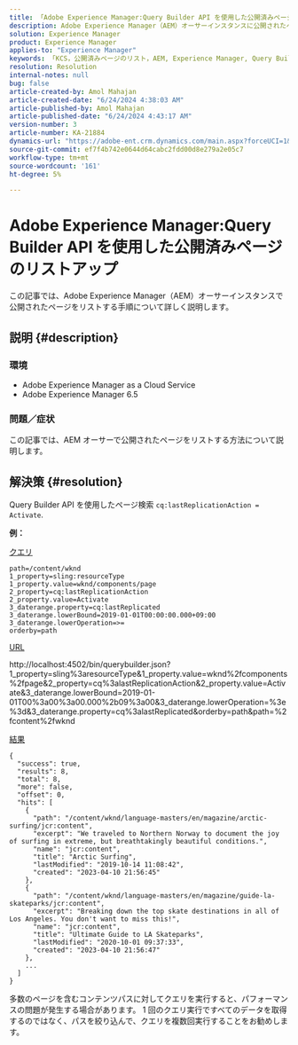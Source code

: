 ```yaml
---
title: 「Adobe Experience Manager:Query Builder API を使用した公開済みページのリストアップ」
description: Adobe Experience Manager（AEM）オーサーインスタンスに公開されたページをリストする方法について説明します。
solution: Experience Manager
product: Experience Manager
applies-to: "Experience Manager"
keywords: 「KCS，公開済みページのリスト，AEM, Experience Manager, Query Builder API, オーサーインスタンス，AEMaaCS, Experience Manageras a Cloud Service版」
resolution: Resolution
internal-notes: null
bug: false
article-created-by: Amol Mahajan
article-created-date: "6/24/2024 4:38:03 AM"
article-published-by: Amol Mahajan
article-published-date: "6/24/2024 4:43:17 AM"
version-number: 3
article-number: KA-21884
dynamics-url: "https://adobe-ent.crm.dynamics.com/main.aspx?forceUCI=1&pagetype=entityrecord&etn=knowledgearticle&id=ddcd5385-e331-ef11-840a-000d3a34c086"
source-git-commit: ef7f4b742e0644d64cabc2fdd00d8e279a2e05c7
workflow-type: tm+mt
source-wordcount: '161'
ht-degree: 5%

---
```


# Adobe Experience Manager:Query Builder API を使用した公開済みページのリストアップ


この記事では、Adobe Experience Manager（AEM）オーサーインスタンスで公開されたページをリストする手順について詳しく説明します。

## 説明 {#description}


### <b>環境</b>

- Adobe Experience Manager as a Cloud Service
- Adobe Experience Manager 6.5




### <b>問題／症状</b>

この記事では、AEM オーサーで公開されたページをリストする方法について説明します。


## 解決策 {#resolution}


Query Builder API を使用したページ検索 `cq:lastReplicationAction = Activate`.

<b>例：</b>

<u>クエリ</u>


```
path=/content/wknd
1_property=sling:resourceType
1_property.value=wknd/components/page
2_property=cq:lastReplicationAction
2_property.value=Activate
3_daterange.property=cq:lastReplicated
3_daterange.lowerBound=2019-01-01T00:00:00.000+09:00
3_daterange.lowerOperation=>=
orderby=path
```


<u>URL</u>

http://localhost:4502/bin/querybuilder.json?1_property=sling%3aresourceType&amp;1_property.value=wknd%2fcomponents%2fpage&amp;2_property=cq%3alastReplicationAction&amp;2_property.value=Activate&amp;3_daterange.lowerBound=2019-01-01T00%3a00%3a00.000%2b09%3a00&amp;3_daterange.lowerOperation=%3e%3d&amp;3_daterange.property=cq%3alastReplicated&amp;orderby=path&amp;path=%2fcontent%2fwknd

<u>結果</u>


```
{
  "success": true,
  "results": 8,
  "total": 8,
  "more": false,
  "offset": 0,
  "hits": [ 
    {
      "path": "/content/wknd/language-masters/en/magazine/arctic-surfing/jcr:content",
      "excerpt": "We traveled to Northern Norway to document the joy of surfing in extreme, but breathtakingly beautiful conditions.",
      "name": "jcr:content",
      "title": "Arctic Surfing",
      "lastModified": "2019-10-14 11:08:42",
      "created": "2023-04-10 21:56:45"
    },
    {
      "path": "/content/wknd/language-masters/en/magazine/guide-la-skateparks/jcr:content",
      "excerpt": "Breaking down the top skate destinations in all of Los Angeles. You don't want to miss this!",
      "name": "jcr:content",
      "title": "Ultimate Guide to LA Skateparks",
      "lastModified": "2020-10-01 09:37:33",
      "created": "2023-04-10 21:56:47"
    },
    ...
  ] 
}
```


多数のページを含むコンテンツパスに対してクエリを実行すると、パフォーマンスの問題が発生する場合があります。 1 回のクエリ実行ですべてのデータを取得するのではなく、パスを絞り込んで、クエリを複数回実行することをお勧めします。
